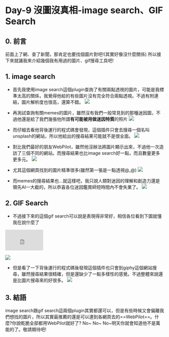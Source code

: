 # Day-9 沒圖沒真相-image search、GIF Search


## 0. 前言
前面上了網、查了新聞，那肯定也要找個圖片對吧!(其實好像沒什麼關係)
所以接下來就讓我來介紹幾個我有用過的圖片、gif搜尋工具吧!

## 1. image search
- 首先我使用image search這個plugin查詢了有關兩點透視的圖片，可能是我標準太高的關係，我覺得他給的有些圖片沒有完全符合兩點透視。不過有附連結，圖片解析度也很高，還算不錯。
![](https://hackmd.io/_uploads/rJP7HOWah.png)
- 再測試查詢有關memes的圖片，雖然沒有我們一般常見到的那種迷因圖，不過他還是給了我們幾張他所謂**有可能被用做迷因特質**的照片
![](https://hackmd.io/_uploads/Sko2iJfpn.png)
- 而仔細去看他背後運行的程式碼會發現，這個插件只會去搜尋一個名叫unsplash的網站，所以他給出的搜尋結果可能就不是很全面。
![](https://hackmd.io/_uploads/SyYGT1G6h.png)


- 對比我們最好的朋友WebPilot，雖然他沒辦法將圖片顯示出來，不過他一次造訪了三個不同的網站。而搜尋結果也比image search好一點，而且數量更多更多元。
![](https://hackmd.io/_uploads/Hy735yMp3.png)
- 尤其這個網頁找到的圖片精準很多(雖然第一張是一點透視@_@)
![](https://hackmd.io/_uploads/rJWd8xG62.png)
- 而memes的搜尋結果也...就這樣吧，我只說人類對迷因的理解和創造力還是領先AI一大截的，所以恭喜各位迷因鑑賞師短時間內不會失業了。
![](https://hackmd.io/_uploads/SkL8Zgfa2.png)




## 2. GIF Search

- 不過接下來的這個gif search可以說是表現得非常好，相信各位看到下圖就懂我在說什麼了
<iframe src="https://giphy.com/embed/d3mlE7uhX8KFgEmY" width="120" height="66" frameBorder="0" class="giphy-embed" allowFullScreen></iframe>

    
![](https://hackmd.io/_uploads/HJDrz8ban.png)
- 但是看了一下背後運行的程式碼後發現這個插件也只會到giphy這個網站搜尋，雖然搜尋結果很精確，但是還缺少了一點多樣性的感覺。不過整體來說還是比圖片搜尋來的好很多。
![](https://hackmd.io/_uploads/S1UvfU-ph.png)


## 3. 結語
image search跟gif search這兩個plugin其實都還可以，但是有些時候又會偏離我們想找的圖片，所以其實最推薦的還是可以連到各網頁去的==WebPilot==。什麼?你說乾脆全部都用WebPilot就好了? No~ No~ No~明天你就會知道他不是萬能的了。敬請期待吧!